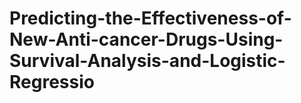# Predicting-the-Effectiveness-of-New-Anti-cancer-Drugs-Using-Survival-Analysis-and-Logistic-Regressio